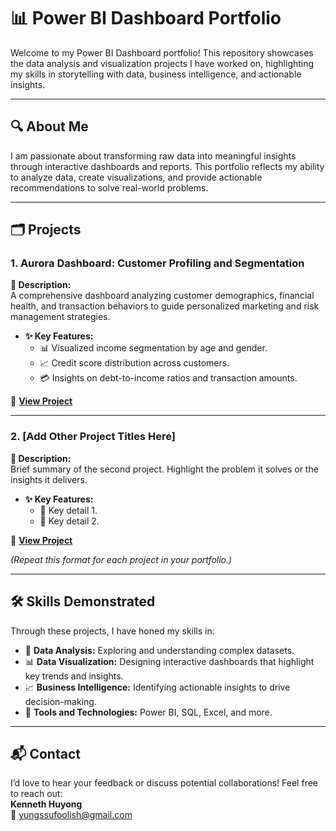 # 📊 Power BI Dashboard Portfolio

Welcome to my Power BI Dashboard portfolio! This repository showcases the data analysis and visualization projects I have worked on, highlighting my skills in storytelling with data, business intelligence, and actionable insights.

---

## 🔍 About Me

I am passionate about transforming raw data into meaningful insights through interactive dashboards and reports. This portfolio reflects my ability to analyze data, create visualizations, and provide actionable recommendations to solve real-world problems.

---

## 🗂️ Projects

### 1. **Aurora Dashboard: Customer Profiling and Segmentation**  
**📖 Description:**  
A comprehensive dashboard analyzing customer demographics, financial health, and transaction behaviors to guide personalized marketing and risk management strategies.  
- **✨ Key Features:**  
  - 📊 Visualized income segmentation by age and gender.  
  - 📈 Credit score distribution across customers.  
  - 💳 Insights on debt-to-income ratios and transaction amounts.  

📌 **[View Project](https://github.com/Yungssu/PowerBIDashboard/tree/main/AuroraDashboard)**  

---

### 2. **[Add Other Project Titles Here]**  
**📖 Description:**  
Brief summary of the second project. Highlight the problem it solves or the insights it delivers.  
- **✨ Key Features:**  
  - 🔹 Key detail 1.  
  - 🔹 Key detail 2.  

📌 **[View Project](link-to-second-project)**  

*(Repeat this format for each project in your portfolio.)*

---

## 🛠️ Skills Demonstrated

Through these projects, I have honed my skills in:  
- 🔎 **Data Analysis:** Exploring and understanding complex datasets.  
- 📊 **Data Visualization:** Designing interactive dashboards that highlight key trends and insights.  
- 📈 **Business Intelligence:** Identifying actionable insights to drive decision-making.  
- 🧰 **Tools and Technologies:** Power BI, SQL, Excel, and more.

---

## 📬 Contact

I’d love to hear your feedback or discuss potential collaborations! Feel free to reach out:  
**Kenneth Huyong**  
📧 yungssufoolish@gmail.com  
